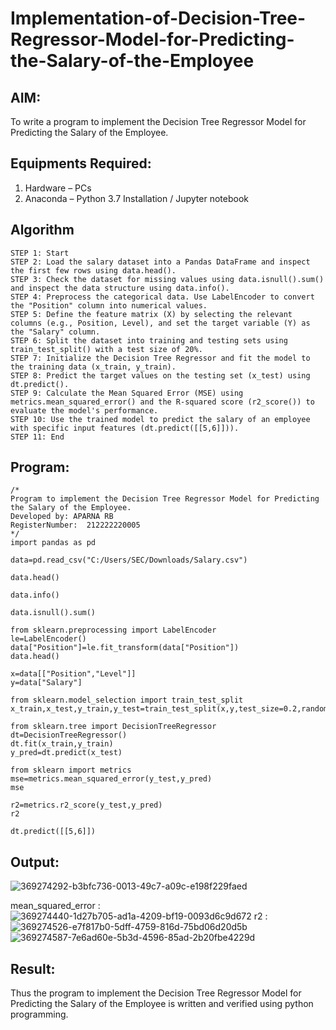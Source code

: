 # Implementation-of-Decision-Tree-Regressor-Model-for-Predicting-the-Salary-of-the-Employee

## AIM:
To write a program to implement the Decision Tree Regressor Model for Predicting the Salary of the Employee.

## Equipments Required:
1. Hardware – PCs
2. Anaconda – Python 3.7 Installation / Jupyter notebook

## Algorithm
```
STEP 1: Start
STEP 2: Load the salary dataset into a Pandas DataFrame and inspect the first few rows using data.head().
STEP 3: Check the dataset for missing values using data.isnull().sum() and inspect the data structure using data.info().
STEP 4: Preprocess the categorical data. Use LabelEncoder to convert the "Position" column into numerical values.
STEP 5: Define the feature matrix (X) by selecting the relevant columns (e.g., Position, Level), and set the target variable (Y) as the "Salary" column.
STEP 6: Split the dataset into training and testing sets using train_test_split() with a test size of 20%.
STEP 7: Initialize the Decision Tree Regressor and fit the model to the training data (x_train, y_train).
STEP 8: Predict the target values on the testing set (x_test) using dt.predict().
STEP 9: Calculate the Mean Squared Error (MSE) using metrics.mean_squared_error() and the R-squared score (r2_score()) to evaluate the model's performance.
STEP 10: Use the trained model to predict the salary of an employee with specific input features (dt.predict([[5,6]])).
STEP 11: End
```
## Program:
```
/*
Program to implement the Decision Tree Regressor Model for Predicting the Salary of the Employee.
Developed by: APARNA RB 
RegisterNumber:  212222220005
*/
import pandas as pd

data=pd.read_csv("C:/Users/SEC/Downloads/Salary.csv")

data.head()

data.info()

data.isnull().sum()

from sklearn.preprocessing import LabelEncoder
le=LabelEncoder()
data["Position"]=le.fit_transform(data["Position"])
data.head()

x=data[["Position","Level"]]
y=data["Salary"]

from sklearn.model_selection import train_test_split
x_train,x_test,y_train,y_test=train_test_split(x,y,test_size=0.2,random_state=2)

from sklearn.tree import DecisionTreeRegressor
dt=DecisionTreeRegressor()
dt.fit(x_train,y_train)
y_pred=dt.predict(x_test)

from sklearn import metrics
mse=metrics.mean_squared_error(y_test,y_pred)
mse

r2=metrics.r2_score(y_test,y_pred)
r2

dt.predict([[5,6]])
```
## Output:
![369274292-b3bfc736-0013-49c7-a09c-e198f229faed](https://github.com/user-attachments/assets/15055ad4-fe2f-4abc-af9c-78522b545a6f)

mean_squared_error :
![369274440-1d27b705-ad1a-4209-bf19-0093d6c9d672](https://github.com/user-attachments/assets/5329e7c1-1c50-4daa-bd51-62c2f9fdb7b8)
r2 :
![369274526-e7f817b0-5dff-4759-816d-75bd06d20d5b](https://github.com/user-attachments/assets/104acc5c-c7c5-4291-8c6d-cb81b67a22bd)
![369274587-7e6ad60e-5b3d-4596-85ad-2b20fbe4229d](https://github.com/user-attachments/assets/71cfdc3a-289b-48c6-b8f7-e24c100eb320)




## Result:
Thus the program to implement the Decision Tree Regressor Model for Predicting the Salary of the Employee is written and verified using python programming.
